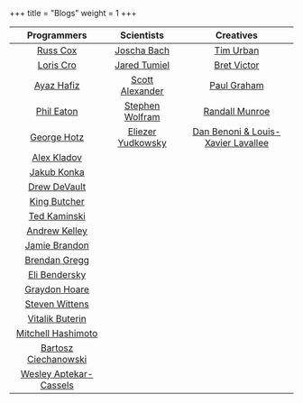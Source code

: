 +++
title = "Blogs"
weight = 1
+++

|                          Programmers                          |                             Scientists                              |                          Creatives                           |
|:-------------------------------------------------------------:|:-------------------------------------------------------------------:|:------------------------------------------------------------:|
|            [Russ Cox](https://research.swtch.com/)            |                   [Joscha Bach](http://bach.ai/)                    |         [Tim Urban](https://waitbutwhy.com/archive)          |
|            [Loris Cro](https://kristoff.it/blog/)             |         [Jared Tumiel](https://jaredtumiel.github.io/blog/)         |            [Bret Victor](http://worrydream.com/)             |
|            [Ayaz Hafiz](https://ayazhafiz.com/cc)             |       [Scott Alexander](https://astralcodexten.substack.com/)       |      [Paul Graham](http://paulgraham.com/articles.html)      |
|          [Phil Eaton](https://notes.eatonphil.com/)           | [Stephen Wolfram](https://writings.stephenwolfram.com/all-by-date/) |         [Randall Munroe](https://xkcd.com/archive/)          |
|         [George Hotz](https://geohot.github.io/blog/)         |       [Eliezer Yudkowsky](https://www.yudkowsky.net/sitemap)        | [Dan Benoni & Louis-Xavier Lavallee](https://growth.design/) |
|           [Alex Kladov](https://matklad.github.io/)           |                                                                     |                                                              |
|           [Jakub Konka](http://www.jakubkonka.com/)           |                                                                     |                                                              |
|           [Drew DeVault](https://drewdevault.com/)            |                                                                     |                                                              |
|              [King Butcher](https://kprotty.me/)              |                                                                     |                                                              |
|       [Ted Kaminski](https://www.tedinski.com/archive/)       |                                                                     |                                                              |
|           [Andrew Kelley](https://andrewkelley.me/)           |                                                                     |                                                              |
|     [Jamie Brandon](https://www.scattered-thoughts.net/)      |                                                                     |                                                              |
| [Brendan Gregg](https://www.brendangregg.com/blog/index.html) |                                                                     |                                                              |
|  [Eli Bendersky](https://eli.thegreenplace.net/archives/all)  |                                                                     |                                                              |
|       [Graydon Hoare](https://graydon2.dreamwidth.org)        |                                                                     |                                                              |
|              [Steven Wittens](https://acko.net/)              |                                                                     |                                                              |
|            [Vitalik Buterin](https://vitalik.ca/)             |                                                                     |                                                              |
|      [Mitchell Hashimoto](https://mitchellh.com/writing)      |                                                                     |                                                              |
|    [Bartosz Ciechanowski](https://ciechanow.ski/archives/)    |                                                                     |                                                              |
|     [Wesley Aptekar-Cassels](https://blog.wesleyac.com/)      |                                                                     |                                                              |
